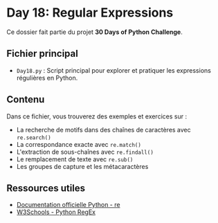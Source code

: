 # Day 18: Regular Expressions

Ce dossier fait partie du projet **30 Days of Python Challenge**.

## Fichier principal

- `Day18.py` : Script principal pour explorer et pratiquer les expressions régulières en Python.

## Contenu

Dans ce fichier, vous trouverez des exemples et exercices sur :
- La recherche de motifs dans des chaînes de caractères avec `re.search()`
- La correspondance exacte avec `re.match()`
- L'extraction de sous-chaînes avec `re.findall()`
- Le remplacement de texte avec `re.sub()`
- Les groupes de capture et les métacaractères

## Ressources utiles

- [Documentation officielle Python - re](https://docs.python.org/3/library/re.html)
- [W3Schools - Python RegEx](https://www.w3schools.com/python/python_regex.asp)